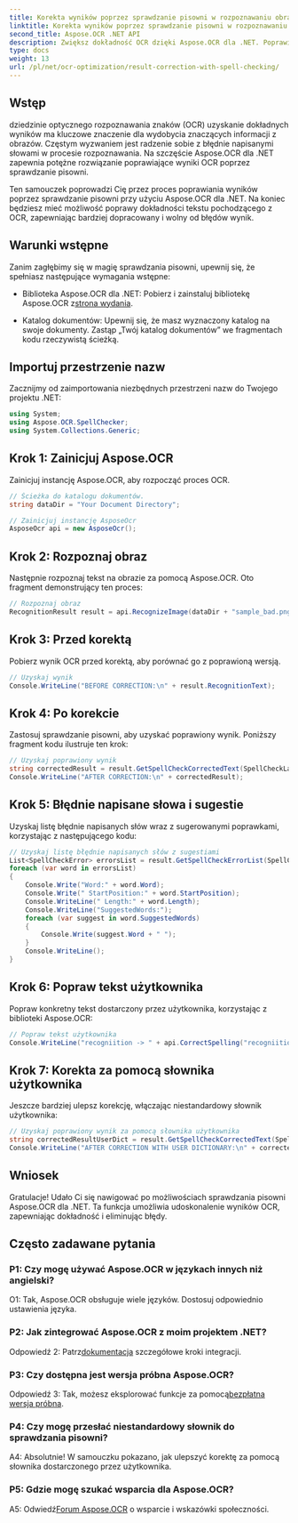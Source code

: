 ```yaml
---
title: Korekta wyników poprzez sprawdzanie pisowni w rozpoznawaniu obrazu OCR
linktitle: Korekta wyników poprzez sprawdzanie pisowni w rozpoznawaniu obrazu OCR
second_title: Aspose.OCR .NET API
description: Zwiększ dokładność OCR dzięki Aspose.OCR dla .NET. Poprawiaj pisownię, dostosowuj słowniki i bezproblemowo rozpoznawaj tekst bez błędów.
type: docs
weight: 13
url: /pl/net/ocr-optimization/result-correction-with-spell-checking/
---
```

## Wstęp

dziedzinie optycznego rozpoznawania znaków (OCR) uzyskanie dokładnych wyników ma kluczowe znaczenie dla wydobycia znaczących informacji z obrazów. Częstym wyzwaniem jest radzenie sobie z błędnie napisanymi słowami w procesie rozpoznawania. Na szczęście Aspose.OCR dla .NET zapewnia potężne rozwiązanie poprawiające wyniki OCR poprzez sprawdzanie pisowni.

Ten samouczek poprowadzi Cię przez proces poprawiania wyników poprzez sprawdzanie pisowni przy użyciu Aspose.OCR dla .NET. Na koniec będziesz mieć możliwość poprawy dokładności tekstu pochodzącego z OCR, zapewniając bardziej dopracowany i wolny od błędów wynik.

## Warunki wstępne

Zanim zagłębimy się w magię sprawdzania pisowni, upewnij się, że spełniasz następujące wymagania wstępne:

-  Biblioteka Aspose.OCR dla .NET: Pobierz i zainstaluj bibliotekę Aspose.OCR z[strona wydania](https://releases.aspose.com/ocr/net/).

- Katalog dokumentów: Upewnij się, że masz wyznaczony katalog na swoje dokumenty. Zastąp „Twój katalog dokumentów” we fragmentach kodu rzeczywistą ścieżką.

## Importuj przestrzenie nazw

Zacznijmy od zaimportowania niezbędnych przestrzeni nazw do Twojego projektu .NET:

```csharp
using System;
using Aspose.OCR.SpellChecker;
using System.Collections.Generic;
```

## Krok 1: Zainicjuj Aspose.OCR

Zainicjuj instancję Aspose.OCR, aby rozpocząć proces OCR.

```csharp
// Ścieżka do katalogu dokumentów.
string dataDir = "Your Document Directory";

// Zainicjuj instancję AsposeOcr
AsposeOcr api = new AsposeOcr();
```

## Krok 2: Rozpoznaj obraz

Następnie rozpoznaj tekst na obrazie za pomocą Aspose.OCR. Oto fragment demonstrujący ten proces:

```csharp
// Rozpoznaj obraz
RecognitionResult result = api.RecognizeImage(dataDir + "sample_bad.png", new RecognitionSettings(Language.Eng));
```

## Krok 3: Przed korektą

Pobierz wynik OCR przed korektą, aby porównać go z poprawioną wersją.

```csharp
// Uzyskaj wynik
Console.WriteLine("BEFORE CORRECTION:\n" + result.RecognitionText);
```

## Krok 4: Po korekcie

Zastosuj sprawdzanie pisowni, aby uzyskać poprawiony wynik. Poniższy fragment kodu ilustruje ten krok:

```csharp
// Uzyskaj poprawiony wynik
string correctedResult = result.GetSpellCheckCorrectedText(SpellCheckLanguage.Eng);
Console.WriteLine("AFTER CORRECTION:\n" + correctedResult);
```

## Krok 5: Błędnie napisane słowa i sugestie

Uzyskaj listę błędnie napisanych słów wraz z sugerowanymi poprawkami, korzystając z następującego kodu:

```csharp
// Uzyskaj listę błędnie napisanych słów z sugestiami
List<SpellCheckError> errorsList = result.GetSpellCheckErrorList(SpellCheckLanguage.Eng);
foreach (var word in errorsList)
{
	Console.Write("Word:" + word.Word);
	Console.Write(" StartPosition:" + word.StartPosition);
	Console.WriteLine(" Length:" + word.Length);
	Console.WriteLine("SuggestedWords:");
	foreach (var suggest in word.SuggestedWords)
	{
		Console.Write(suggest.Word + " ");
	}
	Console.WriteLine();
}
```

## Krok 6: Popraw tekst użytkownika

Popraw konkretny tekst dostarczony przez użytkownika, korzystając z biblioteki Aspose.OCR:

```csharp
// Popraw tekst użytkownika
Console.WriteLine("recogniition -> " + api.CorrectSpelling("recogniition"));
```

## Krok 7: Korekta za pomocą słownika użytkownika

Jeszcze bardziej ulepsz korekcję, włączając niestandardowy słownik użytkownika:

```csharp
// Uzyskaj poprawiony wynik za pomocą słownika użytkownika
string correctedResultUserDict = result.GetSpellCheckCorrectedText(SpellCheckLanguage.Eng, dataDir+"dictionary.txt");
Console.WriteLine("AFTER CORRECTION WITH USER DICTIONARY:\n" + correctedResultUserDict);
```

## Wniosek

Gratulacje! Udało Ci się nawigować po możliwościach sprawdzania pisowni Aspose.OCR dla .NET. Ta funkcja umożliwia udoskonalenie wyników OCR, zapewniając dokładność i eliminując błędy.

## Często zadawane pytania

### P1: Czy mogę używać Aspose.OCR w językach innych niż angielski?

O1: Tak, Aspose.OCR obsługuje wiele języków. Dostosuj odpowiednio ustawienia języka.

### P2: Jak zintegrować Aspose.OCR z moim projektem .NET?

 Odpowiedź 2: Patrz[dokumentacja](https://reference.aspose.com/ocr/net/) szczegółowe kroki integracji.

### P3: Czy dostępna jest wersja próbna Aspose.OCR?

 Odpowiedź 3: Tak, możesz eksplorować funkcje za pomocą[bezpłatna wersja próbna](https://releases.aspose.com/).

### P4: Czy mogę przesłać niestandardowy słownik do sprawdzania pisowni?

A4: Absolutnie! W samouczku pokazano, jak ulepszyć korektę za pomocą słownika dostarczonego przez użytkownika.

### P5: Gdzie mogę szukać wsparcia dla Aspose.OCR?

 A5: Odwiedź[Forum Aspose.OCR](https://forum.aspose.com/c/ocr/16) o wsparcie i wskazówki społeczności.